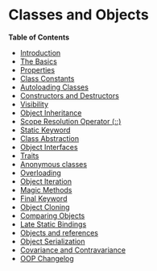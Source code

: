 Classes and Objects
===================

**Table of Contents**

-   [Introduction](/oop5/intro.html)
-   [The Basics](/language/oop5/basic.html)
-   [Properties](/language/oop5/properties.html)
-   [Class Constants](/language/oop5/constants.html)
-   [Autoloading Classes](/language/oop5/autoload.html)
-   [Constructors and Destructors](/language/oop5/decon.html)
-   [Visibility](/language/oop5/visibility.html)
-   [Object Inheritance](/language/oop5/inheritance.html)
-   [Scope Resolution Operator
    (::)](/language/oop5/paamayim-nekudotayim.html)
-   [Static Keyword](/language/oop5/static.html)
-   [Class Abstraction](/language/oop5/abstract.html)
-   [Object Interfaces](/language/oop5/interfaces.html)
-   [Traits](/language/oop5/traits.html)
-   [Anonymous classes](/language/oop5/anonymous.html)
-   [Overloading](/language/oop5/overloading.html)
-   [Object Iteration](/language/oop5/iterations.html)
-   [Magic Methods](/language/oop5/magic.html)
-   [Final Keyword](/language/oop5/final.html)
-   [Object Cloning](/language/oop5/cloning.html)
-   [Comparing Objects](/language/oop5/object-comparison.html)
-   [Late Static Bindings](/language/oop5/late-static-bindings.html)
-   [Objects and references](/language/oop5/references.html)
-   [Object Serialization](/language/oop5/serialization.html)
-   [Covariance and Contravariance](/language/oop5/variance.html)
-   [OOP Changelog](/language/oop5/changelog.html)
